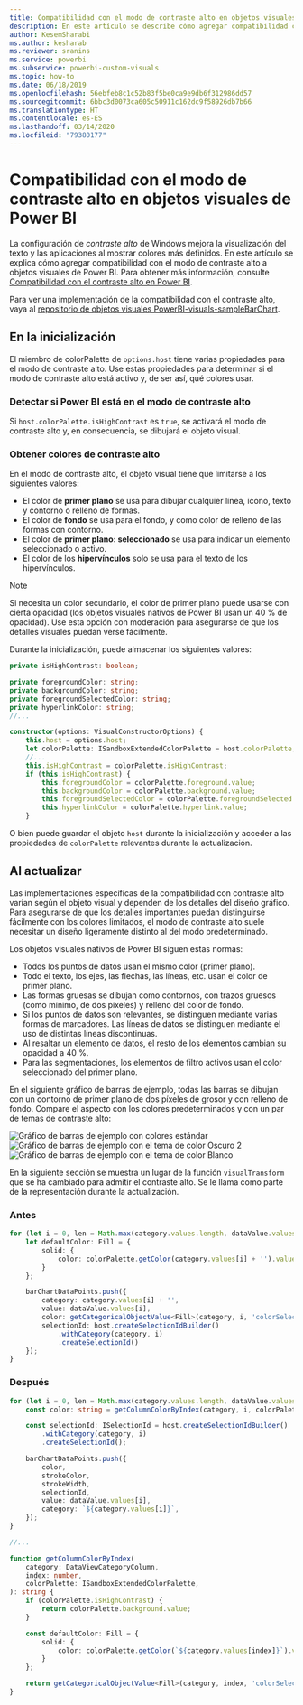 ```yaml
---
title: Compatibilidad con el modo de contraste alto en objetos visuales de Power BI
description: En este artículo se describe cómo agregar compatibilidad con el modo de contraste alto a objetos visuales de Power BI.
author: KesemSharabi
ms.author: kesharab
ms.reviewer: sranins
ms.service: powerbi
ms.subservice: powerbi-custom-visuals
ms.topic: how-to
ms.date: 06/18/2019
ms.openlocfilehash: 56ebfeb8c1c52b83f5be0ca9e9db6f312986dd57
ms.sourcegitcommit: 6bbc3d0073ca605c50911c162dc9f58926db7b66
ms.translationtype: HT
ms.contentlocale: es-ES
ms.lasthandoff: 03/14/2020
ms.locfileid: "79380177"
---
```

# <a name="high-contrast-mode-support-in-power-bi-visuals"></a>Compatibilidad con el modo de contraste alto en objetos visuales de Power BI

La configuración de *contraste alto* de Windows mejora la visualización del texto y las aplicaciones al mostrar colores más definidos. En este artículo se explica cómo agregar compatibilidad con el modo de contraste alto a objetos visuales de Power BI. Para obtener más información, consulte [Compatibilidad con el contraste alto en Power BI](https://powerbi.microsoft.com/blog/power-bi-desktop-june-2018-feature-summary/#highContrast).

Para ver una implementación de la compatibilidad con el contraste alto, vaya al [repositorio de objetos visuales PowerBI-visuals-sampleBarChart](https://github.com/Microsoft/PowerBI-visuals-sampleBarChart/commit/61011c82b66ca0d3321868f1d089c65101ca42e6).

## <a name="on-initialization"></a>En la inicialización

El miembro de colorPalette de `options.host` tiene varias propiedades para el modo de contraste alto. Use estas propiedades para determinar si el modo de contraste alto está activo y, de ser así, qué colores usar.

### <a name="detect-that-power-bi-is-in-high-contrast-mode"></a>Detectar si Power BI está en el modo de contraste alto

Si `host.colorPalette.isHighContrast` es `true`, se activará el modo de contraste alto y, en consecuencia, se dibujará el objeto visual.

### <a name="get-high-contrast-colors"></a>Obtener colores de contraste alto

En el modo de contraste alto, el objeto visual tiene que limitarse a los siguientes valores:

* El color de **primer plano** se usa para dibujar cualquier línea, icono, texto y contorno o relleno de formas.
* El color de **fondo** se usa para el fondo, y como color de relleno de las formas con contorno.
* El color de **primer plano: seleccionado** se usa para indicar un elemento seleccionado o activo.
* El color de los **hipervínculos** solo se usa para el texto de los hipervínculos.

> [!NOTE]
> Si necesita un color secundario, el color de primer plano puede usarse con cierta opacidad (los objetos visuales nativos de Power BI usan un 40 % de opacidad). Use esta opción con moderación para asegurarse de que los detalles visuales puedan verse fácilmente.

Durante la inicialización, puede almacenar los siguientes valores:

```typescript
private isHighContrast: boolean;

private foregroundColor: string;
private backgroundColor: string;
private foregroundSelectedColor: string;
private hyperlinkColor: string;
//...

constructor(options: VisualConstructorOptions) {
    this.host = options.host;
    let colorPalette: ISandboxExtendedColorPalette = host.colorPalette;
    //...
    this.isHighContrast = colorPalette.isHighContrast;
    if (this.isHighContrast) {
        this.foregroundColor = colorPalette.foreground.value;
        this.backgroundColor = colorPalette.background.value;
        this.foregroundSelectedColor = colorPalette.foregroundSelected.value;
        this.hyperlinkColor = colorPalette.hyperlink.value;
    }
```

O bien puede guardar el objeto `host` durante la inicialización y acceder a las propiedades de `colorPalette` relevantes durante la actualización.

## <a name="on-update"></a>Al actualizar

Las implementaciones específicas de la compatibilidad con contraste alto varían según el objeto visual y dependen de los detalles del diseño gráfico. Para asegurarse de que los detalles importantes puedan distinguirse fácilmente con los colores limitados, el modo de contraste alto suele necesitar un diseño ligeramente distinto al del modo predeterminado.

Los objetos visuales nativos de Power BI siguen estas normas:

* Todos los puntos de datos usan el mismo color (primer plano).
* Todo el texto, los ejes, las flechas, las líneas, etc. usan el color de primer plano.
* Las formas gruesas se dibujan como contornos, con trazos gruesos (como mínimo, de dos píxeles) y relleno del color de fondo.
* Si los puntos de datos son relevantes, se distinguen mediante varias formas de marcadores. Las líneas de datos se distinguen mediante el uso de distintas líneas discontinuas.
* Al resaltar un elemento de datos, el resto de los elementos cambian su opacidad a 40 %.
* Para las segmentaciones, los elementos de filtro activos usan el color seleccionado del primer plano.

En el siguiente gráfico de barras de ejemplo, todas las barras se dibujan con un contorno de primer plano de dos píxeles de grosor y con relleno de fondo. Compare el aspecto con los colores predeterminados y con un par de temas de contraste alto:

![Gráfico de barras de ejemplo con colores estándar](media/high-contrast-support/hc-samplebarchart-standard.png)
![Gráfico de barras de ejemplo con el tema de color *Oscuro 2*](media/high-contrast-support/hc-samplebarchart-dark2.png)
![Gráfico de barras de ejemplo con el tema de color *Blanco*](media/high-contrast-support/hc-samplebarchart-white.png)

En la siguiente sección se muestra un lugar de la función `visualTransform` que se ha cambiado para admitir el contraste alto. Se le llama como parte de la representación durante la actualización.

### <a name="before"></a>Antes

```typescript
for (let i = 0, len = Math.max(category.values.length, dataValue.values.length); i < len; i++) {
    let defaultColor: Fill = {
        solid: {
            color: colorPalette.getColor(category.values[i] + '').value
        }
    };

    barChartDataPoints.push({
        category: category.values[i] + '',
        value: dataValue.values[i],
        color: getCategoricalObjectValue<Fill>(category, i, 'colorSelector', 'fill', defaultColor).solid.color,
        selectionId: host.createSelectionIdBuilder()
            .withCategory(category, i)
            .createSelectionId()
    });
}
```

### <a name="after"></a>Después

```typescript
for (let i = 0, len = Math.max(category.values.length, dataValue.values.length); i < len; i++) {
    const color: string = getColumnColorByIndex(category, i, colorPalette);

    const selectionId: ISelectionId = host.createSelectionIdBuilder()
        .withCategory(category, i)
        .createSelectionId();

    barChartDataPoints.push({
        color,
        strokeColor,
        strokeWidth,
        selectionId,
        value: dataValue.values[i],
        category: `${category.values[i]}`,
    });
}

//...

function getColumnColorByIndex(
    category: DataViewCategoryColumn,
    index: number,
    colorPalette: ISandboxExtendedColorPalette,
): string {
    if (colorPalette.isHighContrast) {
        return colorPalette.background.value;
    }

    const defaultColor: Fill = {
        solid: {
            color: colorPalette.getColor(`${category.values[index]}`).value,
        }
    };

    return getCategoricalObjectValue<Fill>(category, index, 'colorSelector', 'fill', defaultColor).solid.color;
}
```
